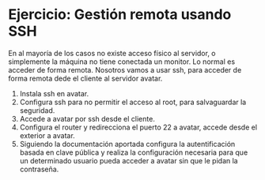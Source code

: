 # Ejercicio: Gestión remota usando SSH

En al mayoría de los casos no existe acceso físico al servidor, o simplemente la máquina no tiene conectada un monitor. Lo normal es acceder de forma remota. Nosotros vamos a usar ssh, para acceder de forma remota dede el cliente al servidor avatar.
  
1. Instala ssh en avatar.
2. Configura ssh para no permitir el acceso al root, para salvaguardar la seguridad.
3. Accede a avatar por ssh desde el cliente.
4. Configura el router y redirecciona el puerto 22 a avatar, accede desde el exterior a avatar.
5. Siguiendo la documentación aportada configura la autentificación basada en clave pública y realiza la configuración necesaria para que un determinado usuario pueda acceder a avatar sin que le pidan la contraseña.
  